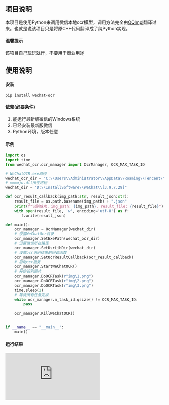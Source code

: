 ## 项目说明
本项目是使用Python来调用微信本地ocr模型，调用方法完全由[QQImpl](https://github.com/EEEEhex/QQImpl)翻译过来。也就是说该项目只是将原C++代码翻译成了纯Python实现。

#### 温馨提示

该项目自己玩玩就行，不要用于商业用途

## 使用说明

#### 安装
`pip install wechat-ocr`

#### 依赖(必要条件)

1. 能运行最新版微信的Windows系统
2. 已经安装最新版微信
3. Python环境，版本任意

#### 示例
```python
import os
import time
from wechat_ocr.ocr_manager import OcrManager, OCR_MAX_TASK_ID

# WeChatOCR.exe路径
wechat_ocr_dir = "C:\\Users\\Administrator\\AppData\\Roaming\\Tencent\\WeChat\\XPlugin\\Plugins\\WeChatOCR\\7057\\extracted\\WeChatOCR.exe"
# mmmojo.dll所在路径
wechat_dir = "D:\\InstallSoftware\\WeChat\\[3.9.7.29]"

def ocr_result_callback(img_path:str, result_json:str):
    result_file = os.path.basename(img_path) + ".json"
    print(f"识别成功，img_path: {img_path}, result_file: {result_file}")
    with open(result_file, 'w', encoding='utf-8') as f:
       f.write(result_json)

def main():
    ocr_manager = OcrManager(wechat_dir)
    # 设置WeChatOcr目录
    ocr_manager.SetExePath(wechat_ocr_dir)
    # 设置微信所在路径
    ocr_manager.SetUsrLibDir(wechat_dir)
    # 设置ocr识别结果的回调函数
    ocr_manager.SetOcrResultCallback(ocr_result_callback)
    # 启动ocr服务
    ocr_manager.StartWeChatOCR()
    # 开始识别图片
    ocr_manager.DoOCRTask(r"img\1.png")
    ocr_manager.DoOCRTask(r"img\2.png")
    ocr_manager.DoOCRTask(r"img\3.png")
    time.sleep(2)
    # 等待所有任务完成
    while ocr_manager.m_task_id.qsize() != OCR_MAX_TASK_ID:
        pass
    
    ocr_manager.KillWeChatOCR()
    

if __name__ == "__main__":
    main()
```

#### 运行结果

![result](https://github.com/kanadeblisst00/wechat_ocr/blob/master/result.img)